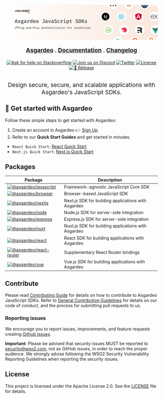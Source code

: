 <p align="center" style="color: #343a40">
  <img src="./docs/assets/images/banner.png" alt="Asgardeo Logo">
</p>

<p align="center" style="font-size: 1.2rem;font-weight: bold;">
  <a href="https://asgardeo.io">Asgardeo</a> . <a href="https://wso2.com/asgardeo/docs/sdks">Documentation</a> . <a href="./CHANGELOG.md">Changelog</a>
</p>

<div align="center">
  <a href="https://stackoverflow.com/questions/tagged/wso2is"><img src="https://img.shields.io/badge/Ask%20for%20help%20on-Stackoverflow-orange.svg" alt="Ask for help on Stackoverflow"></a>
  <a href="https://discord.gg/wso2"><img src="https://img.shields.io/badge/Join%20us%20on-Discord-%23e01563.svg" alt="Join us on Discord"></a>
  <a href="https://twitter.com/intent/follow?screen_name=wso2"><img src="https://img.shields.io/twitter/follow/wso2.svg?style=social&label=Follow" alt="Twitter"></a>
  <a href="./LICENSE"><img src="https://img.shields.io/badge/License-MIT-blue.svg" alt="License"></a>
  <a href="https://github.com/asgardeo/javascript/actions/workflows/release.yml"><img src="https://github.com/asgardeo/javascript/actions/workflows/release.yml/badge.svg" alt="🚀 Release"></a>
</div>

<br>

<p align="center" style="font-size: 1.2rem;">
  Design secure, secure, and scalable applications with Asgardeo's JavaScript SDKs.
</p>

## 🚀 Get started with Asgardeo

Follow these simple steps to get started with Asgardeo:

1. Create an account in Asgardeo 👉 [Sign Up](https://asgardeo.io/signup?visitor_id=685a48bc57b3b5.46411343&utm_source=site&utm_medium=organic)
2. Refer to our **Quick Start Guides** and get started in minutes.
  - `React Quick Start`: [React Quick Start](https://wso2.com/asgardeo/docs/quick-starts/react/)
  - `Next.js Quick Start`: [Next.js Quick Start](https://wso2.com/asgardeo/docs/quick-starts/nextjs/)

## Packages

| Package | Description |
| --- | --- |
| [![@asgardeo/javascript](https://img.shields.io/npm/v/@asgardeo/javascript?color=%234B32C3&label=%40asgardeo%2Fjavascript&logo=javascript)](./packages/javascript/) | Framework-agnostic JavaScript Core SDK |
| [![@asgardeo/browser](https://img.shields.io/npm/v/@asgardeo/browser?color=%234B32C3&label=%40asgardeo%2Fbrowser&logo=firefox)](./packages/browser/) | Browser-based JavaScript SDK |
| [![@asgardeo/nextjs](https://img.shields.io/npm/v/@asgardeo/nextjs?color=%23000000&label=%40asgardeo%2Fnext&logo=next.js)](./packages/next/) | Next.js SDK for building applications with Asgardeo |
| [![@asgardeo/node](https://img.shields.io/npm/v/@asgardeo/node?color=%23339933&label=%40asgardeo%2Fnode&logo=node.js)](./packages/node/) | Node.js SDK for server-side integration |
| [![@asgardeo/express](https://img.shields.io/npm/v/@asgardeo/express?color=%23339933&label=%40asgardeo%2Fexpress&logo=express)](./packages/express/) | Express.js SDK for server-side integration |
| [![@asgardeo/nuxt](https://img.shields.io/npm/v/@asgardeo/nuxt?color=%2300DC82&label=%40asgardeo%2Fnuxt&logo=nuxt)](./packages/nuxt/) | Nuxt.js SDK for building applications with Asgardeo |
| [![@asgardeo/react](https://img.shields.io/npm/v/@asgardeo/react?color=%2361DAFB&label=%40asgardeo%2Freact&logo=react)](./packages/react/) | React SDK for building applications with Asgardeo |
| [![@asgardeo/react-router](https://img.shields.io/npm/v/@asgardeo/react-router?color=%2361DAFB&label=%40asgardeo%2Freact-router&logo=react-router)](./packages/react-router/) | Supplementary React Router bindings  |
| [![@asgardeo/vue](https://img.shields.io/npm/v/@asgardeo/vue?color=%234FC08D&label=%40asgardeo%2Fvue&logo=vue.js)](./packages/vue/) | Vue.js SDK for building applications with Asgardeo |

## Contribute

Please read [Contributing Guide](CONTRIBUTING.md) for details on how to contribute to Asgardeo JavaScript SDKs. Refer to [General Contribution Guidelines](http://wso2.github.io/) for details on our code of conduct, and the process for submitting pull requests to us.

### Reporting issues

We encourage you to report issues, improvements, and feature requests creating [Github Issues](https://github.com/asgardeo/javascript/issues).

**Important**: Please be advised that security issues MUST be reported to <a href="mailto:security@wso2.com">security@wso2.com</a>, not as GitHub issues, in order to reach the proper audience. We strongly advise following the WSO2 Security Vulnerability Reporting Guidelines when reporting the security issues.

## License

This project is licensed under the Apache License 2.0. See the [LICENSE](LICENSE) file for details.
